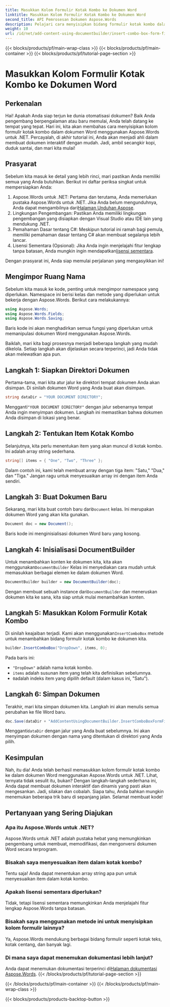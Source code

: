 ```yaml
---
title: Masukkan Kolom Formulir Kotak Kombo ke Dokumen Word
linktitle: Masukkan Kolom Formulir Kotak Kombo ke Dokumen Word
second_title: API Pemrosesan Dokumen Aspose.Words
description: Pelajari cara menyisipkan bidang formulir kotak kombo dalam dokumen Word menggunakan Aspose.Words untuk .NET dengan panduan langkah demi langkah terperinci kami.
weight: 10
url: /id/net/add-content-using-documentbuilder/insert-combo-box-form-field/
---
```


{{< blocks/products/pf/main-wrap-class >}}
{{< blocks/products/pf/main-container >}}
{{< blocks/products/pf/tutorial-page-section >}}

# Masukkan Kolom Formulir Kotak Kombo ke Dokumen Word

## Perkenalan

Hai! Apakah Anda siap terjun ke dunia otomatisasi dokumen? Baik Anda pengembang berpengalaman atau baru memulai, Anda telah datang ke tempat yang tepat. Hari ini, kita akan membahas cara menyisipkan kolom formulir kotak kombo dalam dokumen Word menggunakan Aspose.Words untuk .NET. Percayalah, di akhir tutorial ini, Anda akan menjadi ahli dalam membuat dokumen interaktif dengan mudah. Jadi, ambil secangkir kopi, duduk santai, dan mari kita mulai!

## Prasyarat

Sebelum kita masuk ke detail yang lebih rinci, mari pastikan Anda memiliki semua yang Anda butuhkan. Berikut ini daftar periksa singkat untuk mempersiapkan Anda:

1.  Aspose.Words untuk .NET: Pertama dan terutama, Anda memerlukan pustaka Aspose.Words untuk .NET. Jika Anda belum mengunduhnya, Anda dapat mengambilnya dari[Halaman Unduhan Aspose](https://releases.aspose.com/words/net/).
2. Lingkungan Pengembangan: Pastikan Anda memiliki lingkungan pengembangan yang disiapkan dengan Visual Studio atau IDE lain yang mendukung .NET.
3. Pemahaman Dasar tentang C#: Meskipun tutorial ini ramah bagi pemula, memiliki pemahaman dasar tentang C# akan membuat segalanya lebih lancar.
4.  Lisensi Sementara (Opsional): Jika Anda ingin menjelajahi fitur lengkap tanpa batasan, Anda mungkin ingin mendapatkan[lisensi sementara](https://purchase.aspose.com/temporary-license/).

Dengan prasyarat ini, Anda siap memulai perjalanan yang mengasyikkan ini!

## Mengimpor Ruang Nama

Sebelum kita masuk ke kode, penting untuk mengimpor namespace yang diperlukan. Namespace ini berisi kelas dan metode yang diperlukan untuk bekerja dengan Aspose.Words. Berikut cara melakukannya:

```csharp
using Aspose.Words;
using Aspose.Words.Fields;
using Aspose.Words.Saving;
```

Baris kode ini akan menghadirkan semua fungsi yang diperlukan untuk memanipulasi dokumen Word menggunakan Aspose.Words.

Baiklah, mari kita bagi prosesnya menjadi beberapa langkah yang mudah dikelola. Setiap langkah akan dijelaskan secara terperinci, jadi Anda tidak akan melewatkan apa pun.

## Langkah 1: Siapkan Direktori Dokumen

Pertama-tama, mari kita atur jalur ke direktori tempat dokumen Anda akan disimpan. Di sinilah dokumen Word yang Anda buat akan disimpan.

```csharp
string dataDir = "YOUR DOCUMENT DIRECTORY";
```

 Mengganti`"YOUR DOCUMENT DIRECTORY"` dengan jalur sebenarnya tempat Anda ingin menyimpan dokumen. Langkah ini memastikan bahwa dokumen Anda disimpan di lokasi yang benar.

## Langkah 2: Tentukan Item Kotak Kombo

Selanjutnya, kita perlu menentukan item yang akan muncul di kotak kombo. Ini adalah array string sederhana.

```csharp
string[] items = { "One", "Two", "Three" };
```

Dalam contoh ini, kami telah membuat array dengan tiga item: "Satu," "Dua," dan "Tiga." Jangan ragu untuk menyesuaikan array ini dengan item Anda sendiri.

## Langkah 3: Buat Dokumen Baru

 Sekarang, mari kita buat contoh baru dari`Document` kelas. Ini merupakan dokumen Word yang akan kita gunakan.

```csharp
Document doc = new Document();
```

Baris kode ini menginisialisasi dokumen Word baru yang kosong.

## Langkah 4: Inisialisasi DocumentBuilder

 Untuk menambahkan konten ke dokumen kita, kita akan menggunakan`DocumentBuilder` Kelas ini menyediakan cara mudah untuk memasukkan berbagai elemen ke dalam dokumen Word.

```csharp
DocumentBuilder builder = new DocumentBuilder(doc);
```

 Dengan membuat sebuah instance dari`DocumentBuilder` dan meneruskan dokumen kita ke sana, kita siap untuk mulai menambahkan konten.

## Langkah 5: Masukkan Kolom Formulir Kotak Kombo

 Di sinilah keajaiban terjadi. Kami akan menggunakan`InsertComboBox` metode untuk menambahkan bidang formulir kotak kombo ke dokumen kita.

```csharp
builder.InsertComboBox("DropDown", items, 0);
```

Pada baris ini:
- `"DropDown"` adalah nama kotak kombo.
- `items` adalah susunan item yang telah kita definisikan sebelumnya.
- `0`adalah indeks item yang dipilih default (dalam kasus ini, "Satu").

## Langkah 6: Simpan Dokumen

Terakhir, mari kita simpan dokumen kita. Langkah ini akan menulis semua perubahan ke file Word baru.

```csharp
doc.Save(dataDir + "AddContentUsingDocumentBuilder.InsertComboBoxFormField.docx");
```

 Mengganti`dataDir` dengan jalur yang Anda buat sebelumnya. Ini akan menyimpan dokumen dengan nama yang ditentukan di direktori yang Anda pilih.

## Kesimpulan

Nah, itu dia! Anda telah berhasil memasukkan kolom formulir kotak kombo ke dalam dokumen Word menggunakan Aspose.Words untuk .NET. Lihat, ternyata tidak sesulit itu, bukan? Dengan langkah-langkah sederhana ini, Anda dapat membuat dokumen interaktif dan dinamis yang pasti akan mengesankan. Jadi, silakan dan cobalah. Siapa tahu, Anda bahkan mungkin menemukan beberapa trik baru di sepanjang jalan. Selamat membuat kode!

## Pertanyaan yang Sering Diajukan

### Apa itu Aspose.Words untuk .NET?  
Aspose.Words untuk .NET adalah pustaka hebat yang memungkinkan pengembang untuk membuat, memodifikasi, dan mengonversi dokumen Word secara terprogram.

### Bisakah saya menyesuaikan item dalam kotak kombo?  
Tentu saja! Anda dapat menentukan array string apa pun untuk menyesuaikan item dalam kotak kombo.

### Apakah lisensi sementara diperlukan?  
Tidak, tetapi lisensi sementara memungkinkan Anda menjelajahi fitur lengkap Aspose.Words tanpa batasan.

### Bisakah saya menggunakan metode ini untuk menyisipkan kolom formulir lainnya?  
Ya, Aspose.Words mendukung berbagai bidang formulir seperti kotak teks, kotak centang, dan banyak lagi.

### Di mana saya dapat menemukan dokumentasi lebih lanjut?  
 Anda dapat menemukan dokumentasi terperinci di[Halaman dokumentasi Aspose.Words](https://reference.aspose.com/words/net/).
{{< /blocks/products/pf/tutorial-page-section >}}

{{< /blocks/products/pf/main-container >}}
{{< /blocks/products/pf/main-wrap-class >}}

{{< blocks/products/products-backtop-button >}}
